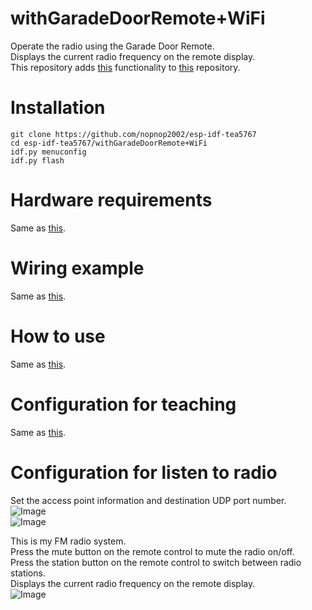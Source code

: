# withGaradeDoorRemote+WiFi
Operate the radio using the Garade Door Remote.   
Displays the current radio frequency on the remote display.   
This repository adds [this](https://github.com/nopnop2002/esp-idf-tea5767/tree/main/toRemoteDisplay) functionality to [this](https://github.com/nopnop2002/esp-idf-tea5767/tree/main/withGaradeDoorRemote) repository.   

# Installation
```
git clone https://github.com/nopnop2002/esp-idf-tea5767
cd esp-idf-tea5767/withGaradeDoorRemote+WiFi
idf.py menuconfig
idf.py flash
```

# Hardware requirements   
Same as [this](https://github.com/nopnop2002/esp-idf-tea5767/tree/main/withGaradeDoorRemote).   

# Wiring example
Same as [this](https://github.com/nopnop2002/esp-idf-tea5767/tree/main/withGaradeDoorRemote).   

# How to use   
Same as [this](https://github.com/nopnop2002/esp-idf-tea5767/tree/main/withGaradeDoorRemote).   

# Configuration for teaching
Same as [this](https://github.com/nopnop2002/esp-idf-tea5767/tree/main/withGaradeDoorRemote).   

# Configuration for listen to radio
Set the access point information and destination UDP port number.   
![Image](https://github.com/user-attachments/assets/d01bc5f1-b1ae-4872-9733-d80402e659ce)   
![Image](https://github.com/user-attachments/assets/68f6b933-1a86-41e7-bf46-351b672fc4f8)

This is my FM radio system.   
Press the mute button on the remote control to mute the radio on/off.   
Press the station button on the remote control to switch between radio stations.   
Displays the current radio frequency on the remote display.   
![Image](https://github.com/user-attachments/assets/4fe687f4-1a8e-427b-81cd-65d46cd2fb94)
